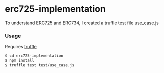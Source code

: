# erc725-implementation

To understand ERC725 and ERC734, I created a truffle test file use_case.js

### Usage

Requires [truffle](https://www.trufflesuite.com/docs/truffle/getting-started/installation)

```sh
$ cd erc725-implementation
$ npm install
$ truffle test test/use_case.js
```
